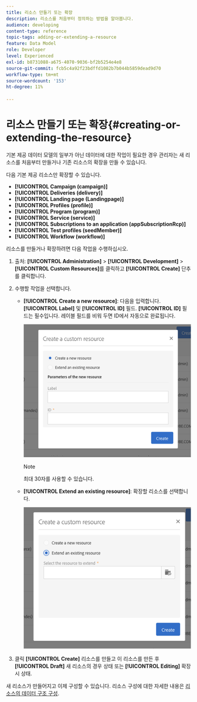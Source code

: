 ```yaml
---
title: 리소스 만들기 또는 확장
description: 리소스를 처음부터 정의하는 방법을 알아봅니다.
audience: developing
content-type: reference
topic-tags: adding-or-extending-a-resource
feature: Data Model
role: Developer
level: Experienced
exl-id: b8731088-a675-4070-9036-bf2b5254e4e8
source-git-commit: fcb5c4a92f23bdffd1082b7b044b5859dead9d70
workflow-type: tm+mt
source-wordcount: '153'
ht-degree: 11%

---
```


# 리소스 만들기 또는 확장{#creating-or-extending-the-resource}

기본 제공 데이터 모델의 일부가 아닌 데이터에 대한 작업이 필요한 경우 관리자는 새 리소스를 처음부터 만들거나 기존 리소스의 확장을 만들 수 있습니다.

다음 기본 제공 리소스만 확장할 수 있습니다.

* **[!UICONTROL Campaign (campaign)]**
* **[!UICONTROL Deliveries (delivery)]**
* **[!UICONTROL Landing page (Landingpage)]**
* **[!UICONTROL Profiles (profile)]**
* **[!UICONTROL Program (program)]**
* **[!UICONTROL Service (service)]**
* **[!UICONTROL Subscriptions to an application (appSubscriptionRcp)]**
* **[!UICONTROL Test profiles (seedMember)]**
* **[!UICONTROL Workflow (workflow)]**

리소스를 만들거나 확장하려면 다음 작업을 수행하십시오.

1. 출처: **[!UICONTROL Administration]** > **[!UICONTROL Development]** > **[!UICONTROL Custom Resources]**&#x200B;를 클릭하고 **[!UICONTROL Create]** 단추를 클릭합니다.
1. 수행할 작업을 선택합니다.

   * **[!UICONTROL Create a new resource]**: 다음을 입력합니다. **[!UICONTROL Label]** 및 **[!UICONTROL ID]** 필드. **[!UICONTROL ID]** 필드는 필수입니다. 레이블 필드를 비워 두면 ID에서 자동으로 완료됩니다.

     ![](assets/schema_extension_2.png)

     >[!NOTE]
     >
     >최대 30자를 사용할 수 있습니다.

   * **[!UICONTROL Extend an existing resource]**: 확장할 리소스를 선택합니다.

     ![](assets/schema_extension_10.png)

1. 클릭 **[!UICONTROL Create]** 리소스를 만들고 이 리소스를 만든 후 **[!UICONTROL Draft]** 새 리소스의 경우 상태 또는 **[!UICONTROL Editing]** 확장 시 상태.

새 리소스가 만들어지고 이제 구성할 수 있습니다. 리소스 구성에 대한 자세한 내용은 [리소스의 데이터 구조 구성](../../developing/using/configuring-the-resource-s-data-structure.md).

